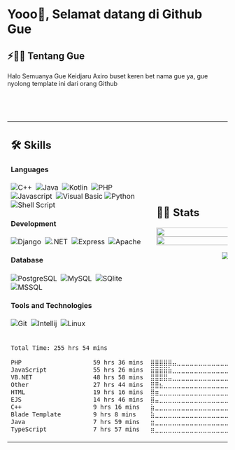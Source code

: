 # Yooo👋, Selamat datang di Github Gue

## ⚡🙋‍♂️ Tentang Gue
<p>
 Halo Semuanya Gue Keidjaru Axiro buset keren bet nama gue ya, gue nyolong template ini dari orang Github
</p>
</br>
<p>
 
</p>
</br>

<table width="100%" >

 <tr>
    <td width="50%">
     
## 🛠️ Skills

#### Languages

![C++](https://img.shields.io/badge/-C++-05122A?style=flat&logo=C%2B%2B&logoColor=00599C)&nbsp;
![Java](https://img.shields.io/badge/Java-%23150458.svg?style=flat&logo=openjdk)&nbsp;
![Kotlin](https://img.shields.io/badge/Kotlin-276DC3?style=flat&logo=kotlin)&nbsp;
![PHP](https://img.shields.io/badge/PHP-276DC3?style=flat&logo=php&logoColor=blue&color=0B2C4A)&nbsp;
![Javascript](https://img.shields.io/badge/JavaScript-276DC3?style=flat&logo=javascript&logoColor=yellow&color=323330)&nbsp;
![Visual Basic](https://img.shields.io/badge/Visual_Basic-0078D7?logo=?style=flat&logo=visualbasic&logoColor=white)
![Python](https://img.shields.io/badge/-Python-05122A?style=flat&logo=python)&nbsp;
![Shell Script](https://img.shields.io/badge/Shell_Script-121011?style=flat&logo=gnu-bash&logoColor=white)


#### Development
![Django](https://img.shields.io/badge/Django-092E20?style=flat&logo=django&logoColor=white)&nbsp;
![.NET](https://img.shields.io/badge/.NET-0078D7?style=flat&logo=dotnet&logoColor=white)&nbsp;
![Express](https://img.shields.io/badge/Express-F7DF1E?style=flat&logo=express&logoColor=black)&nbsp;
![Apache](https://img.shields.io/badge/Apache-D22128?style=flat&logo=Apache&logoColor=white)
<!--      
![Express.js](https://img.shields.io/badge/express.js-%23404d59.svg?style=flat&logo=express&logoColor=%2361DAFB) -->
<!-- ![PHP](https://img.shields.io/badge/PHP-777BB4?style=flat&logo=php&logoColor=white)&nbsp; -->


#### Database

![PostgreSQL](https://img.shields.io/badge/PostgreSQL-00000F?logo=postgresql&style=flat)&nbsp;
![MySQL](https://img.shields.io/badge/MySQL-00000F?logo=mysql&style=flat&Color=white)&nbsp;
![SQlite](https://img.shields.io/badge/-SQlite-05122A?style=flat&logo=sqlite&logoColor=A8B9CC)&nbsp;
![MSSQL](https://img.shields.io/badge/SQL%20Server-0078D7?style=flat&logo=microsoftsqlserver)&nbsp;
#### Tools and Technologies


![Git](https://img.shields.io/badge/-Git-05122A?style=flat&logo=git)&nbsp;
![Intellij](https://img.shields.io/badge/-Intellij_Idea-05122A?style=flat&logo=intellijidea)&nbsp;
![Linux](https://img.shields.io/badge/Linux-05122A?style=flat&logo=linux&logoColor=white)&nbsp;


</td>
    <td>
  
## 📄📜 Stats


<p align="center">
  <img width="100%" src="https://acedev003-readme-stats.vercel.app/api?username=KeiAxiro&theme=algolia&border_color=f987ff&show_icons=true&bg_color=1d001f&title_color=f769ff&text_color=d22cde" />
 </br>
  <img width="100%" src="https://acedev003-readme-stats.vercel.app/api/top-langs/?username=KeiAxiro&langs_count=5&border_color=f987ff&layout=compact&title_color=f769ff&bg_color=1d001f&text_color=d22cde" />
</p>
<p align="center">
    <img src="https://wakatime.com/share/@KeiAxiro/c110bd04-765e-4c62-b4a6-7d518642ed8a.svg"></img>
   </p>

     
  </td>
 </tr>
 <tr>
  <td width="50%" colspan="2">
  
<!--START_SECTION:waka-->

```txt
Total Time: 255 hrs 54 mins

PHP                    59 hrs 36 mins  ⣿⣿⣿⣿⣿⣤⣀⣀⣀⣀⣀⣀⣀⣀⣀⣀⣀⣀⣀⣀⣀⣀⣀⣀⣀   21.01 %
JavaScript             55 hrs 26 mins  ⣿⣿⣿⣿⣷⣀⣀⣀⣀⣀⣀⣀⣀⣀⣀⣀⣀⣀⣀⣀⣀⣀⣀⣀⣀   19.55 %
VB.NET                 48 hrs 58 mins  ⣿⣿⣿⣿⣤⣀⣀⣀⣀⣀⣀⣀⣀⣀⣀⣀⣀⣀⣀⣀⣀⣀⣀⣀⣀   17.27 %
Other                  27 hrs 44 mins  ⣿⣿⣦⣀⣀⣀⣀⣀⣀⣀⣀⣀⣀⣀⣀⣀⣀⣀⣀⣀⣀⣀⣀⣀⣀   09.78 %
HTML                   19 hrs 16 mins  ⣿⣶⣀⣀⣀⣀⣀⣀⣀⣀⣀⣀⣀⣀⣀⣀⣀⣀⣀⣀⣀⣀⣀⣀⣀   06.79 %
EJS                    14 hrs 46 mins  ⣿⣤⣀⣀⣀⣀⣀⣀⣀⣀⣀⣀⣀⣀⣀⣀⣀⣀⣀⣀⣀⣀⣀⣀⣀   05.21 %
C++                    9 hrs 16 mins   ⣷⣀⣀⣀⣀⣀⣀⣀⣀⣀⣀⣀⣀⣀⣀⣀⣀⣀⣀⣀⣀⣀⣀⣀⣀   03.27 %
Blade Template         9 hrs 8 mins    ⣷⣀⣀⣀⣀⣀⣀⣀⣀⣀⣀⣀⣀⣀⣀⣀⣀⣀⣀⣀⣀⣀⣀⣀⣀   03.23 %
Java                   7 hrs 59 mins   ⣶⣀⣀⣀⣀⣀⣀⣀⣀⣀⣀⣀⣀⣀⣀⣀⣀⣀⣀⣀⣀⣀⣀⣀⣀   02.82 %
TypeScript             7 hrs 57 mins   ⣶⣀⣀⣀⣀⣀⣀⣀⣀⣀⣀⣀⣀⣀⣀⣀⣀⣀⣀⣀⣀⣀⣀⣀⣀   02.81 %
```

<!--END_SECTION:waka-->
   
  </td>
 </tr>
</table>



</br>




